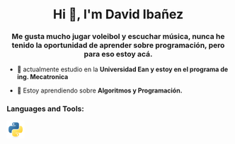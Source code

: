 <h1 align="center">Hi 👋, I'm David Ibañez</h1>
<h3 align="center">Me gusta mucho jugar voleibol y escuchar música, nunca he tenido la oportunidad de aprender sobre programación, pero para eso estoy acá.</h3>

- 🔭 actualmente estudio en la **Universidad Ean y estoy en el programa de ing. Mecatronica**

- 🌱 Estoy aprendiendo sobre **Algoritmos y Programación.**


<h3 align="left">Languages and Tools:</h3>
<p align="left"> <a href="https://www.python.org" target="_blank"> <img src="https://raw.githubusercontent.com/devicons/devicon/master/icons/python/python-original.svg" alt="python" width="40" height="40"/> </a> </p>
